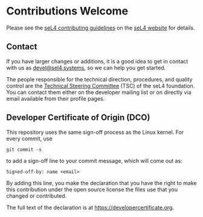 <!--
    Copyright 2020, Data61, CSIRO (ABN 41 687 119 230)

    SPDX-License-Identifier: CC-BY-SA-4.0
-->

# Contributions Welcome

Please see the [seL4 contributing guidelines][1] on the [seL4 website][2] for
details.

[1]: https://docs.sel4.systems/processes/contributing.html
[2]: https://sel4.systems


## Contact

If you have larger changes or additions, it is a good idea to get in contact
with us as <devel@sel4.systems>, so we can help you get started.

The people responsible for the technical direction, procedures, and quality
control are the [Technical Steering Committee][3] (TSC) of the seL4
foundation. You can contact them either on the developer mailing list or on
directly via email available from their profile pages.

[3]: https://sel4.systems/Foundation/TSC


## Developer Certificate of Origin (DCO)

This repository uses the same sign-off process as the Linux kernel. For every
commit, use

    git commit -s

to add a sign-off line to your commit message, which will come out as:

    Signed-off-by: name <email>

By adding this line, you make the declaration that you have the right to make
this contribution under the open source license the files use that you changed
or contributed.

The full text of the declaration is at <https://developercertificate.org>.
